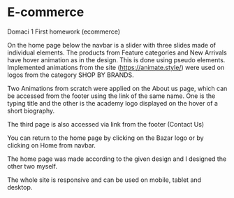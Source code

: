 # E-commerce
Domaci 1
First homework (ecommerce)

On the home page below the navbar is a slider with three slides made of individual elements.
The products from Feature categories and New Arrivals  have hover animation as in the design.
This is done using pseudo elements.
Implemented animations from the site (https://animate.style/) were used on logos from the category SHOP BY BRANDS.

Two Animations from scratch were applied on the About us page, which can be accessed from the footer using the link of the same name.
One is the typing title and the other is the academy logo displayed on the hover of a short biography.

The third page is also accessed via link from the footer (Contact Us)

You can return to the home page by clicking on the Bazar logo or by clicking on Home from navbar.

The home page was made according to the given design and I designed the other two myself. 

The whole site is responsive and can be used on mobile, tablet and desktop.
